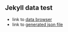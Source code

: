 
## Jekyll data test

- link to [data browser](http://pe3.github.io/jekyll-data/)
- link to [generated json file](http://pe3.github.io/jekyll-data/api/members.json)
